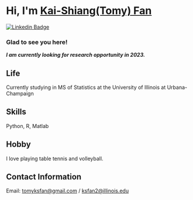 # Hi, I'm [Kai-Shiang(Tomy) Fan](https://github.com/tomy-ksfan)

[![Linkedin Badge](https://img.shields.io/badge/-LinkedIn-0e76a8?style=flat-square&logo=Linkedin&logoColor=white)](https://www.linkedin.com/in/tomyksfan)

### Glad to see you here!

***I am currently looking for research opportunity in 2023.***



## Life
Currently studying in MS of Statistics at the University of Illinois at Urbana-Champaign

## Skills
Python, R, Matlab

## Hobby
I love playing table tennis and volleyball.

## Contact Information
Email: tomyksfan@gmail.com / ksfan2@illinois.edu


